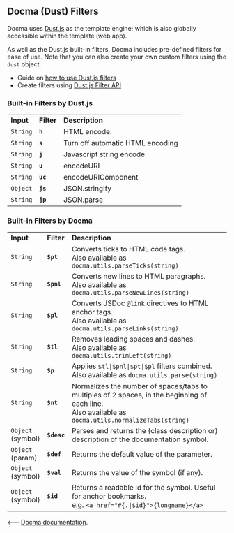 ## Docma (Dust) Filters

Docma uses [Dust.js](http://www.dustjs.com/) as the template engine; which is also globally accessible within the template (web app).

As well as the Dust.js built-in filters, Docma includes pre-defined filters for ease of use. Note that you can also create your own custom filters using the `dust` object.

- Guide on [how to use Dust.js filters](http://www.dustjs.com/guides/using-filters)
- Create filters using [Dust.js Filter API](http://www.dustjs.com/docs/filter-api)

### Built-in Filters by Dust.js

<table>
    <tr>
        <td><b>Input</b></td>
        <td><b>Filter</b></td>
        <td><b>Description</b></td>
    </tr>
    <tr>
        <td><code>String</code></td>
        <td><b><code>h</code></b></td>
        <td>HTML encode.</td>
    </tr>
    <tr>
        <td><code>String</code></td>
        <td><b><code>s</code></b></td>
        <td>Turn off automatic HTML encoding</td>
    </tr>
    <tr>
        <td><code>String</code></td>
        <td><b><code>j</code></b></td>
        <td>Javascript string encode</td>
    </tr>
    <tr>
        <td><code>String</code></td>
        <td><b><code>u</code></b></td>
        <td>encodeURI</td>
    </tr>
    <tr>
        <td><code>String</code></td>
        <td><b><code>uc</code></b></td>
        <td>encodeURIComponent</td>
    </tr>
    <tr>
        <td><code>Object</code></td>
        <td><b><code>js</code></b></td>
        <td>JSON.stringify</td>
    </tr>
    <tr>
        <td><code>String</code></td>
        <td><b><code>jp</code></b></td>
        <td>JSON.parse</td>
    </tr>
</table>

### Built-in Filters by Docma

<table>
    <tr>
        <td><b>Input</b></td>
        <td><b>Filter</b></td>
        <td><b>Description</b></td>
    </tr>
    <tr>
        <td><code>String</code></td>
        <td><b><code>$pt</code></b></td>
        <td>
            Converts ticks to HTML code tags.<br />
            Also available as <code>docma.utils.parseTicks(string)</code>
        </td>
    </tr>
    <tr>
        <td><code>String</code></td>
        <td><b><code>$pnl</code></b></td>
        <td>
            Converts new lines to HTML paragraphs.<br />
            Also available as <code>docma.utils.parseNewLines(string)</code>
        </td>
    </tr>
    <tr>
        <td><code>String</code></td>
        <td><b><code>$pl</code></b></td>
        <td>
            Converts JSDoc <code>@link</code> directives to HTML anchor tags.<br />
            Also available as <code>docma.utils.parseLinks(string)</code>
        </td>
    </tr>
    <tr>
        <td><code>String</code></td>
        <td><b><code>$tl</code></b></td>
        <td>
            Removes leading spaces and dashes.<br />
            Also available as <code>docma.utils.trimLeft(string)</code>
        </td>
    </tr>
    <tr>
        <td><code>String</code></td>
        <td><b><code>$p</code></b></td>
        <td>
            Applies <code>$tl|$pnl|$pt|$pl</code> filters combined.<br />
            Also available as <code>docma.utils.parse(string)</code>
        </td>
    </tr>
    <tr>
        <td><code>String</code></td>
        <td><b><code>$nt</code></b></td>
        <td>
            Normalizes the number of spaces/tabs to multiples of 2 spaces, in the beginning of each line.<br />
            Also available as <code>docma.utils.normalizeTabs(string)</code>
        </td>
    </tr>
    <tr>
        <td><code>Object</code><br />(symbol)</td>
        <td><b><code>$desc</code></b></td>
        <td>
            Parses and returns the (class description or) description of the documentation symbol.
        </td>
    </tr>
    <tr>
        <td><code>Object</code><br />(param)</td>
        <td><b><code>$def</code></b></td>
        <td>
            Returns the default value of the parameter.
        </td>
    </tr>
    <tr>
        <td><code>Object</code><br />(symbol)</td>
        <td><b><code>$val</code></b></td>
        <td>
            Returns the value of the symbol (if any).
        </td>
    </tr>
    <tr>
        <td><code>Object</code><br />(symbol)</td>
        <td><b><code>$id</code></b></td>
        <td>
            Returns a readable id for the symbol. Useful for anchor bookmarks.<br />
            e.g. <code>&lt;a href="#{.|$id}"&gt;{longname}&lt;/a&gt;</code>
        </td>
    </tr>
</table>

←— [Docma documentation][docma].


[docma]:https://github.com/onury/docma
